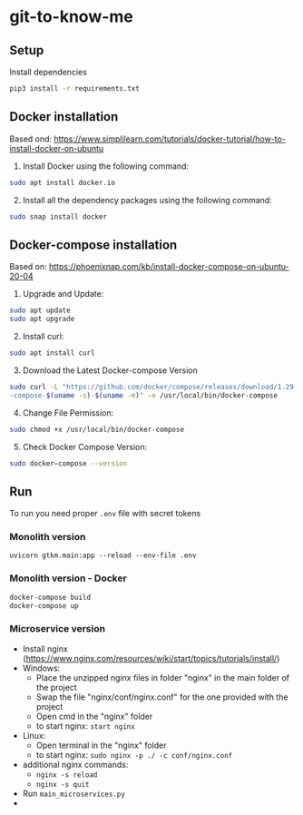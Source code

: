 # git-to-know-me

## Setup

Install dependencies

```bash
pip3 install -r requirements.txt
```

## Docker installation

Based ond: https://www.simplilearn.com/tutorials/docker-tutorial/how-to-install-docker-on-ubuntu
1. Install Docker using the following command:
```bash
sudo apt install docker.io
```
2. Install all the dependency packages using the following command:
```bash
sudo snap install docker
```

## Docker-compose installation

Based on: https://phoenixnap.com/kb/install-docker-compose-on-ubuntu-20-04
1. Upgrade and Update:
```bash
sudo apt update
sudo apt upgrade
```
2. Install curl:
```bash
sudo apt install curl
```
3. Download the Latest Docker-compose Version
```bash
sudo curl -L "https://github.com/docker/compose/releases/download/1.29.2/docker
-compose-$(uname -s)-$(uname -m)" -o /usr/local/bin/docker-compose
```
4. Change File Permission:
```bash
sudo chmod +x /usr/local/bin/docker-compose
```
5. Check Docker Compose Version:
```bash
sudo docker–compose --version
```

## Run

To run you need proper `.env` file with secret tokens

### Monolith version

```
uvicorn gtkm.main:app --reload --env-file .env
```

### Monolith version - Docker

```bash
docker-compose build
docker-compose up
```

### Microservice version

- Install nginx (https://www.nginx.com/resources/wiki/start/topics/tutorials/install/)
- Windows:
  - Place the unzipped nginx files in folder "nginx" in the main folder of the project
  - Swap the file "nginx/conf/nginx.conf" for the one provided with the project
  - Open cmd in the "nginx" folder
  - to start nginx: `start nginx`
- Linux:
  - Open terminal in the "nginx" folder
  - to start nginx: `sudo nginx -p ./ -c conf/nginx.conf`
- additional nginx commands:
  - `nginx -s reload`
  - `nginx -s quit`
- Run `main_microservices.py`
- 